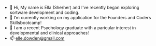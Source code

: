 - 👋 Hi, My name is Ella (She/her) and I've recently began exploring sortware development and coding.
- 🌱 I’m currently working on my application for the Founders and Coders Skillsbootcamp!
- 💞️ I am a recent Psychology graduate with a paricular interest in developmental and clinical approaches!
- 📫 elle.dowden@gmail.com


